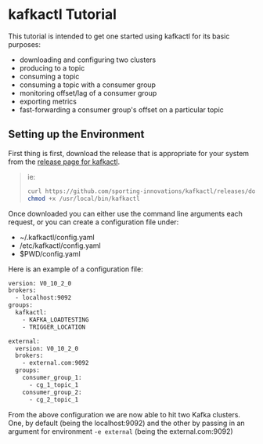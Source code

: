 # kafkactl Tutorial

This tutorial is intended to get one started using kafkactl for its basic purposes:

* downloading and configuring two clusters
* producing to a topic
* consuming a topic
* consuming a topic with a consumer group
* monitoring offset/lag of a consumer group
* exporting metrics
* fast-forwarding a consumer group's offset on a particular topic

<a name='#setup'></a>
## Setting up the Environment

First thing is first, download the release that is appropriate for your system from the [release page for kafkactl](https://github.com/sporting-innovations/kafkactl/releases).  

> ie:
>  
> ```sh
> curl https://github.com/sporting-innovations/kafkactl/releases/download/v0.6.0/kafkactl-0.6.0-darwin -o /usr/local/bin/kafkactl
> chmod +x /usr/local/bin/kafkactl
> ```

Once downloaded you can either use the command line arguments each request, or you can create a configuration file under:

* ~/.kafkactl/config.yaml
* /etc/kafkactl/config.yaml
* $PWD/config.yaml

Here is an example of a configuration file:

```sh
version: V0_10_2_0
brokers:
  - localhost:9092
groups:
  kafkactl:
    - KAFKA_LOADTESTING
    - TRIGGER_LOCATION

external:
  version: V0_10_2_0
  brokers:
    - external.com:9092
  groups:
    consumer_group_1:
      - cg_1_topic_1
    consumer_group_2:
      - cg_2_topic_1
```

From the above configuration we are now able to hit two Kafka clusters.  One, by default (being the localhost:9092) and the other by passing in an argument for environment ``-e external`` (being the external.com:9092)